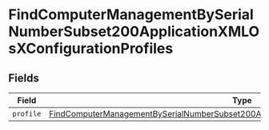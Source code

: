 # FindComputerManagementBySerialNumberSubset200ApplicationXMLOsXConfigurationProfiles


## Fields

| Field                                                                                                                                                                                                               | Type                                                                                                                                                                                                                | Required                                                                                                                                                                                                            | Description                                                                                                                                                                                                         |
| ------------------------------------------------------------------------------------------------------------------------------------------------------------------------------------------------------------------- | ------------------------------------------------------------------------------------------------------------------------------------------------------------------------------------------------------------------- | ------------------------------------------------------------------------------------------------------------------------------------------------------------------------------------------------------------------- | ------------------------------------------------------------------------------------------------------------------------------------------------------------------------------------------------------------------- |
| `profile`                                                                                                                                                                                                           | [FindComputerManagementBySerialNumberSubset200ApplicationXMLOsXConfigurationProfilesProfile](../../models/operations/findcomputermanagementbyserialnumbersubset200applicationxmlosxconfigurationprofilesprofile.md) | :heavy_minus_sign:                                                                                                                                                                                                  | N/A                                                                                                                                                                                                                 |